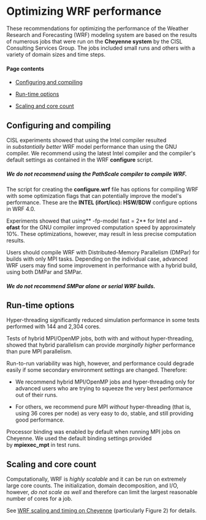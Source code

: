# Optimizing WRF performance

These recommendations for optimizing the performance of the Weather
Research and Forecasting (WRF) modeling system are based on the results
of numerous jobs that were run on the **Cheyenne system** by the CISL
Consulting Services Group. The jobs included small runs and others with
a variety of domain sizes and time steps.

#### Page contents

- [Configuring and compiling](#OptimizingWRFperformance-Configuringand)

- [Run-time options](#OptimizingWRFperformance-Run-timeoption)

- [Scaling and core count](#OptimizingWRFperformance-Scalingandcore)

## Configuring and compiling

CISL experiments showed that using the Intel compiler resulted
in *substantially better* WRF model performance than using the GNU
compiler. We recommend using the latest Intel compiler and the
compiler's default settings as contained in the
WRF **configure** script.

##### We *do not* recommend using the PathScale compiler to compile WRF.

The script for creating the **configure.wrf** file has options for
compiling WRF with some optimization flags that can potentially improve
the model's performance. These are the **INTEL (ifort/icc):
HSW/BDW** configure options in WRF 4.0.

Experiments showed that using** -fp-model fast = 2** for Intel
and **-ofast** for the GNU compiler improved computation speed by
approximately 10%. These optimizations, however, may result in less
precise computation results.

Users should compile WRF with Distributed-Memory Parallelism (DMPar) for
builds with only MPI tasks. Depending on the individual case, advanced
WRF users may find some improvement in performance with a hybrid build,
using both DMPar and SMPar.

##### We *do not* recommend SMPar alone or serial WRF builds.

## Run-time options

Hyper-threading significantly reduced simulation performance in some
tests performed with 144 and 2,304 cores.

Tests of hybrid MPI/OpenMP jobs, both with and without hyper-threading,
showed that hybrid parallelism can provide *marginally
higher* performance than pure MPI parallelism.

Run-to-run variability was high, however, and performance could degrade
easily if some secondary environment settings are changed. Therefore:

- We recommend hybrid MPI/OpenMP jobs and hyper-threading only for
  advanced users who are trying to squeeze the very best performance out
  of their runs.

- For others, we recommend pure MPI *without* hyper-threading (that is,
  using 36 cores per node) as very easy to do, stable, and still
  providing good performance.

Processor binding was enabled by default when running MPI jobs on
Cheyenne. We used the default binding settings provided
by **mpiexec_mpt** in test runs.

## Scaling and core count

Computationally, WRF is *highly scalable* and it can be run on extremely
large core counts. The initialization, domain decomposition, and I/O,
however, *do not scale as well* and therefore can limit the largest
reasonable number of cores for a job.

See [WRF scaling and timing on
Cheyenne](file:////display/RC/WRF+scaling+and+timing) (particularly
Figure 2) for details.
